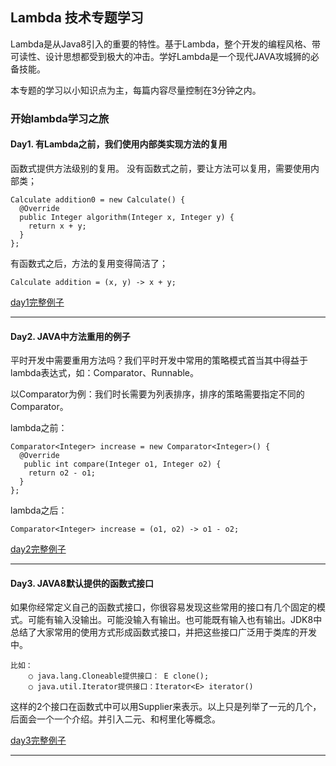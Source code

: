 ## Lambda 技术专题学习

Lambda是从Java8引入的重要的特性。基于Lambda，整个开发的编程风格、带可读性、设计思想都受到极大的冲击。学好Lambda是一个现代JAVA攻城狮的必备技能。

本专题的学习以小知识点为主，每篇内容尽量控制在3分钟之内。

### 开始lambda学习之旅

#### Day1. 有Lambda之前，我们使用内部类实现方法的复用

函数式提供方法级别的复用。
没有函数式之前，要让方法可以复用，需要使用内部类；
```
Calculate addition0 = new Calculate() {
  @Override
  public Integer algorithm(Integer x, Integer y) {
    return x + y;
  }
};
```

有函数式之后，方法的复用变得简洁了；

```
Calculate addition = (x, y) -> x + y;
```

[day1]: https://github.com/wzdacyl/lambda/blob/master/src/test/java/com/ibm/leo/share/lambda/Day1_basic.java "basic"
[day1完整例子][day1]

***

#### Day2. JAVA中方法重用的例子

平时开发中需要重用方法吗？我们平时开发中常用的策略模式首当其中得益于lambda表达式，如：Comparator、Runnable。

以Comparator为例：我们时长需要为列表排序，排序的策略需要指定不同的Comparator。

lambda之前：

```
Comparator<Integer> increase = new Comparator<Integer>() {
  @Override
   public int compare(Integer o1, Integer o2) {
    return o2 - o1;
  }
};

```

lambda之后：
```
Comparator<Integer> increase = (o1, o2) -> o1 - o2;
```

[day2]: https://github.com/wzdacyl/lambda/blob/master/src/test/java/com/ibm/leo/share/lambda/Day2_compare.java "compare"
[day2完整例子][day2]

***

#### Day3. JAVA8默认提供的函数式接口

如果你经常定义自己的函数式接口，你很容易发现这些常用的接口有几个固定的模式。可能有输入没输出。可能没输入有输出。也可能既有输入也有输出。JDK8中总结了大家常用的使用方式形成函数式接口，并把这些接口广泛用于类库的开发中。

	比如：
		○ java.lang.Cloneable提供接口： E clone();
		○ java.util.Iterator提供接口：Iterator<E> iterator()

这样的2个接口在函数式中可以用Supplier<T>来表示。以上只是列举了一元的几个，后面会一个一个介绍。并引入二元、和柯里化等概念。

[day3]: https://github.com/wzdacyl/lambda/blob/master/src/test/java/com/ibm/leo/share/lambda/Day3_Default_Lambda_Functional_Interface.java "default lambda interface"
[day3完整例子][day3]

***